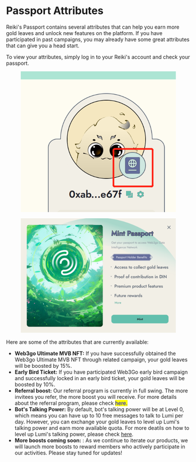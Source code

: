 # Passport Attributes

Reiki's Passport contains several attributes that can help you earn more gold leaves and unlock new features on the platform. If you have participated in past campaigns, you may already have some great attributes that can give you a head start.&#x20;

To view your attributes, simply log in to your Reiki's account and check your passport.&#x20;

<figure><img src="../../.gitbook/assets/1687228746613.png" alt=""><figcaption></figcaption></figure>

<figure><img src="../../.gitbook/assets/image (16).png" alt=""><figcaption></figcaption></figure>



Here are some of the attributes that are currently available:

* **Web3go Ultimate MVB NFT:** If you have successfully obtained the Web3go Ultimate MVB NFT through related campaign, your gold leaves will be boosted by 15%.
* **Early Bird Ticket:** If you have participated Web3Go early bird campaign and successfully locked in an early bird ticket, your gold leaves will be boosted by 10%.
* **Referral boost:** Our referral program is currently in full swing. The more invitees you refer, the more boost you will receive. For more details about the referral program, please check <mark style="color:blue;">here.</mark>
* **Bot's Talking Power:** By default, bot's talking power will be at Level 0, which means you can have up to 10 free messages to talk to Lumi per day. However, you can exchange your gold leaves to level up Lumi's talking power and earn more available quota. For more deatils on how to level up Lumi's talking power, please check [here](https://www.notion.so/o/XD7t90Ngye0ozKIpZsk6/s/iDyiwvXZOK3AWrTTxKxX/user-guide/talk-to-lumi/boost-lumi-talking-power).
* **More boosts coming soon:** : As we continue to iterate our products, we will launch more boosts to reward members who actively participate in our activities. Please stay tuned for updates!
